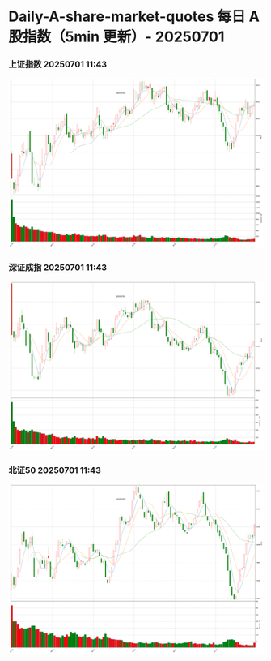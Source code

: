 
# Daily-A-share-market-quotes 每日 A 股指数（5min 更新）- 20250701

### 上证指数 20250701 11:43
![](./fig/2025/7/20250701-sh000001.png)

### 深证成指 20250701 11:43
![](./fig/2025/7/20250701-sz399001.png)

### 北证50 20250701 11:43
![](./fig/2025/7/20250701-bj899050.png)
